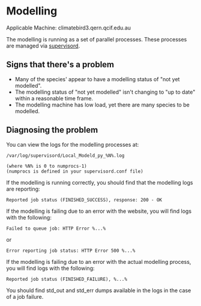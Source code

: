 Modelling
==========

Applicable Machine: climatebird3.qern.qcif.edu.au


The modelling is running as a set of parallel processes. These processes are
managed via [supervisord](http://supervisord.org/).

Signs that there's a problem
------------------------------

* Many of the species' appear to have a modelling status of "not yet modelled".
* The modelling status of "not yet modelled" isn't changing to "up to date" within
    a reasonable time frame.
* The modelling machine has low load, yet there are many species to be modelled.

Diagnosing the problem
-------------------------

You can view the logs for the modelling processes at:

    /var/log/supervisord/Local_Modeld_py_%N%.log

    (where %N% is 0 to numprocs-1)
    (numprocs is defined in your supervisord.conf file)

If the modelling is running correctly, you should find that the modelling logs
are reporting:

    Reported job status (FINISHED_SUCCESS), response: 200 - OK

If the modelling is failing due to an error with the website,
you will find logs with the following:

    Failed to queue job: HTTP Error %...%

or

    Error reporting job status: HTTP Error 500 %...%

If the modelling is failing due to an error with the actual modelling process,
you will find logs with the following:

    Reported job status (FINISHED_FAILURE), %...%

You should find std_out and std_err dumps available in the logs in the case
of a job failure.

